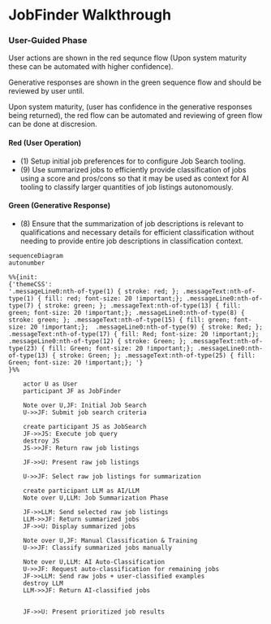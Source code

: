 # JobFinder Walkthrough
###  User-Guided Phase
User actions are shown in the red sequnce flow (Upon system maturity these can be automated with higher confidence).

Generative responses are shown in the green sequence flow and should be reviewed by user until.

Upon system maturity, (user has confidence in the generative responses being returned), the red flow can be automated and reviewing of green flow can be done at discresion. 

#### Red (User Operation)
- (1) Setup initial job preferences for to configure Job Search tooling.
- (9) Use summarized jobs to efficiently provide classification of jobs using a score and pros/cons so that it may be used as context for AI tooling to classify larger quantities of job listings autonomously. 

#### Green (Generative Response)
- (8) Ensure that the summarization of job descriptions is relevant to qualifications and necessary details for efficient classification without needing to provide entire job descriptions in classification context. 

```mermaid
sequenceDiagram
autonumber

%%{init:
{'themeCSS':
'.messageLine0:nth-of-type(1) { stroke: red; }; .messageText:nth-of-type(1) { fill: red; font-size: 20 !important;}; .messageLine0:nth-of-type(7) { stroke: green; }; .messageText:nth-of-type(13) { fill: green; font-size: 20 !important;}; .messageLine0:nth-of-type(8) { stroke: green; }; .messageText:nth-of-type(15) { fill: green; font-size: 20 !important;};  .messageLine0:nth-of-type(9) { stroke: Red; }; .messageText:nth-of-type(17) { fill: Red; font-size: 20 !important;};   .messageLine0:nth-of-type(12) { stroke: Green; }; .messageText:nth-of-type(23) { fill: Green; font-size: 20 !important;}; .messageLine0:nth-of-type(13) { stroke: Green; }; .messageText:nth-of-type(25) { fill: Green; font-size: 20 !important;}; '}
}%%

    actor U as User
    participant JF as JobFinder
    
    Note over U,JF: Initial Job Search
    U->>JF: Submit job search criteria
    
    create participant JS as JobSearch
    JF->>JS: Execute job query
    destroy JS
    JS->>JF: Return raw job listings
    
    JF->>U: Present raw job listings
    
    U->>JF: Select raw job listings for summarization
    
    create participant LLM as AI/LLM
    Note over U,LLM: Job Summarization Phase

    JF->>LLM: Send selected raw job listings
    LLM->>JF: Return summarized jobs
    JF->>U: Display summarized jobs
    
    Note over U,JF: Manual Classification & Training
    U->>JF: Classify summarized jobs manually
    
    Note over U,LLM: AI Auto-Classification
    U->>JF: Request auto-classification for remaining jobs
    JF->>LLM: Send raw jobs + user-classified examples
    destroy LLM
    LLM->>JF: Return AI-classified jobs

    
    JF->>U: Present prioritized job results


```

